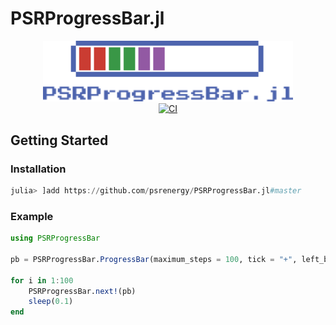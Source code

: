 # PSRProgressBar.jl

<div align="center">
    <a href="/assets/">
        <img src="/assets/logo.svg" width=400px alt="PSRProgressBar.jl" />
    </a>
    <br>
    <a href="https://github.com/psrenergy/PSRProgressBar.jl/actions/workflows/ci.yml">
        <img src="https://github.com/psrenergy/PSRProgressBar.jl/actions/workflows/ci.yml/badge.svg?branch=master" alt="CI" />
    </a>
</div>

## Getting Started

### Installation
```julia
julia> ]add https://github.com/psrenergy/PSRProgressBar.jl#master
```

### Example

```julia
using PSRProgressBar

pb = PSRProgressBar.ProgressBar(maximum_steps = 100, tick = "+", left_bar = "|", right_bar="|")

for i in 1:100
    PSRProgressBar.next!(pb)
    sleep(0.1)
end
```